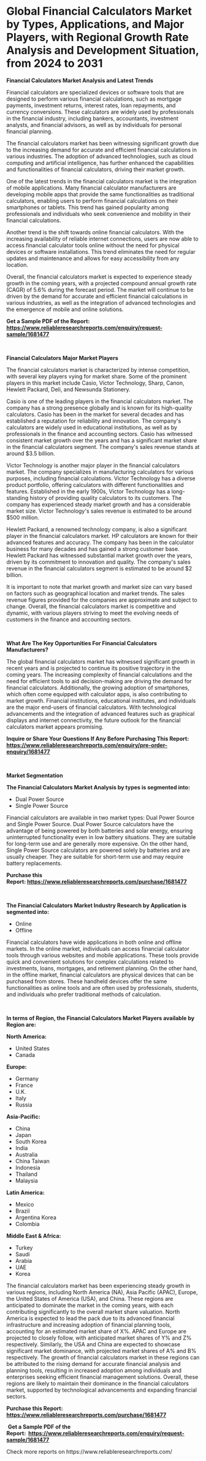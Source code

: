<p><h1>Global Financial Calculators Market by Types, Applications, and Major Players, with Regional Growth Rate Analysis and Development Situation, from 2024 to 2031</h1></p><p><strong>Financial Calculators Market Analysis and Latest Trends</strong></p>
<p><p>Financial calculators are specialized devices or software tools that are designed to perform various financial calculations, such as mortgage payments, investment returns, interest rates, loan repayments, and currency conversions. These calculators are widely used by professionals in the financial industry, including bankers, accountants, investment analysts, and financial advisors, as well as by individuals for personal financial planning.</p><p>The financial calculators market has been witnessing significant growth due to the increasing demand for accurate and efficient financial calculations in various industries. The adoption of advanced technologies, such as cloud computing and artificial intelligence, has further enhanced the capabilities and functionalities of financial calculators, driving their market growth.</p><p>One of the latest trends in the financial calculators market is the integration of mobile applications. Many financial calculator manufacturers are developing mobile apps that provide the same functionalities as traditional calculators, enabling users to perform financial calculations on their smartphones or tablets. This trend has gained popularity among professionals and individuals who seek convenience and mobility in their financial calculations.</p><p>Another trend is the shift towards online financial calculators. With the increasing availability of reliable internet connections, users are now able to access financial calculator tools online without the need for physical devices or software installations. This trend eliminates the need for regular updates and maintenance and allows for easy accessibility from any location.</p><p>Overall, the financial calculators market is expected to experience steady growth in the coming years, with a projected compound annual growth rate (CAGR) of 5.6% during the forecast period. The market will continue to be driven by the demand for accurate and efficient financial calculations in various industries, as well as the integration of advanced technologies and the emergence of mobile and online solutions.</p></p>
<p><strong>Get a Sample PDF of the Report:&nbsp; <a href="https://www.reliableresearchreports.com/enquiry/request-sample/1681477">https://www.reliableresearchreports.com/enquiry/request-sample/1681477</a></strong></p>
<p>&nbsp;</p>
<p><strong>Financial Calculators Major Market Players</strong></p>
<p><p>The financial calculators market is characterized by intense competition, with several key players vying for market share. Some of the prominent players in this market include Casio, Victor Technology, Sharp, Canon, Hewlett Packard, Deli, and Newsunda Stationery.</p><p>Casio is one of the leading players in the financial calculators market. The company has a strong presence globally and is known for its high-quality calculators. Casio has been in the market for several decades and has established a reputation for reliability and innovation. The company's calculators are widely used in educational institutions, as well as by professionals in the finance and accounting sectors. Casio has witnessed consistent market growth over the years and has a significant market share in the financial calculators segment. The company's sales revenue stands at around $3.5 billion.</p><p>Victor Technology is another major player in the financial calculators market. The company specializes in manufacturing calculators for various purposes, including financial calculations. Victor Technology has a diverse product portfolio, offering calculators with different functionalities and features. Established in the early 1900s, Victor Technology has a long-standing history of providing quality calculators to its customers. The company has experienced steady market growth and has a considerable market size. Victor Technology's sales revenue is estimated to be around $500 million.</p><p>Hewlett Packard, a renowned technology company, is also a significant player in the financial calculators market. HP calculators are known for their advanced features and accuracy. The company has been in the calculator business for many decades and has gained a strong customer base. Hewlett Packard has witnessed substantial market growth over the years, driven by its commitment to innovation and quality. The company's sales revenue in the financial calculators segment is estimated to be around $2 billion.</p><p>It is important to note that market growth and market size can vary based on factors such as geographical location and market trends. The sales revenue figures provided for the companies are approximate and subject to change. Overall, the financial calculators market is competitive and dynamic, with various players striving to meet the evolving needs of customers in the finance and accounting sectors.</p></p>
<p>&nbsp;</p>
<p><strong>What Are The Key Opportunities For Financial Calculators Manufacturers?</strong></p>
<p><p>The global financial calculators market has witnessed significant growth in recent years and is projected to continue its positive trajectory in the coming years. The increasing complexity of financial calculations and the need for efficient tools to aid decision-making are driving the demand for financial calculators. Additionally, the growing adoption of smartphones, which often come equipped with calculator apps, is also contributing to market growth. Financial institutions, educational institutes, and individuals are the major end-users of financial calculators. With technological advancements and the integration of advanced features such as graphical displays and internet connectivity, the future outlook for the financial calculators market appears promising.</p></p>
<p><strong>Inquire or Share Your Questions If Any Before Purchasing This Report: <a href="https://www.reliableresearchreports.com/enquiry/pre-order-enquiry/1681477">https://www.reliableresearchreports.com/enquiry/pre-order-enquiry/1681477</a></strong></p>
<p>&nbsp;</p>
<p><strong>Market Segmentation</strong></p>
<p><strong>The Financial Calculators Market Analysis by types is segmented into:</strong></p>
<p><ul><li>Dual Power Source</li><li>Single Power Source</li></ul></p>
<p><p>Financial calculators are available in two market types: Dual Power Source and Single Power Source. Dual Power Source calculators have the advantage of being powered by both batteries and solar energy, ensuring uninterrupted functionality even in low battery situations. They are suitable for long-term use and are generally more expensive. On the other hand, Single Power Source calculators are powered solely by batteries and are usually cheaper. They are suitable for short-term use and may require battery replacements.</p></p>
<p><strong>Purchase this Report:&nbsp;<a href="https://www.reliableresearchreports.com/purchase/1681477">https://www.reliableresearchreports.com/purchase/1681477</a></strong></p>
<p>&nbsp;</p>
<p><strong>The Financial Calculators Market Industry Research by Application is segmented into:</strong></p>
<p><ul><li>Online</li><li>Offline</li></ul></p>
<p><p>Financial calculators have wide applications in both online and offline markets. In the online market, individuals can access financial calculator tools through various websites and mobile applications. These tools provide quick and convenient solutions for complex calculations related to investments, loans, mortgages, and retirement planning. On the other hand, in the offline market, financial calculators are physical devices that can be purchased from stores. These handheld devices offer the same functionalities as online tools and are often used by professionals, students, and individuals who prefer traditional methods of calculation.</p></p>
<p>&nbsp;</p>
<p><strong>In terms of Region, the Financial Calculators Market Players available by Region are:</strong></p>
<p>
    <p> <strong> North America: </strong>
        <ul>
            <li>United States</li>
            <li>Canada</li>
        </ul>
        </p> 
    <p> <strong> Europe: </strong>
        <ul>
            <li>Germany</li>
            <li>France</li>
            <li>U.K.</li>
            <li>Italy</li>
            <li>Russia</li>
        </ul>
        </p> 
    <p> <strong> Asia-Pacific: </strong>
        <ul>
            <li>China</li>
            <li>Japan</li>
            <li>South Korea</li>
            <li>India</li>
            <li>Australia</li>
            <li>China Taiwan</li>
            <li>Indonesia</li>
            <li>Thailand</li>
            <li>Malaysia</li>
        </ul>
        </p> 
    <p> <strong> Latin America: </strong>
        <ul>
            <li>Mexico</li>
            <li>Brazil</li>
            <li>Argentina Korea</li>
            <li>Colombia</li>
        </ul>
        </p> 
    <p> <strong> Middle East & Africa: </strong>
        <ul>
            <li>Turkey</li>
            <li>Saudi</li>
            <li>Arabia</li>
            <li>UAE</li>
            <li>Korea</li>
        </ul>
    </p>
    </p>
<p><p>The financial calculators market has been experiencing steady growth in various regions, including North America (NA), Asia Pacific (APAC), Europe, the United States of America (USA), and China. These regions are anticipated to dominate the market in the coming years, with each contributing significantly to the overall market share valuation. North America is expected to lead the pack due to its advanced financial infrastructure and increasing adoption of financial planning tools, accounting for an estimated market share of X%. APAC and Europe are projected to closely follow, with anticipated market shares of Y% and Z% respectively. Similarly, the USA and China are expected to showcase significant market dominance, with projected market shares of A% and B% respectively. The growth of financial calculators market in these regions can be attributed to the rising demand for accurate financial analysis and planning tools, resulting in increased adoption among individuals and enterprises seeking efficient financial management solutions. Overall, these regions are likely to maintain their dominance in the financial calculators market, supported by technological advancements and expanding financial sectors.</p></p>
<p><strong>Purchase this Report: <a href="https://www.reliableresearchreports.com/purchase/1681477">https://www.reliableresearchreports.com/purchase/1681477</a></strong></p>
<p>&nbsp;<strong>Get a Sample PDF of the Report:&nbsp;&nbsp;<a href="https://www.reliableresearchreports.com/enquiry/request-sample/1681477">https://www.reliableresearchreports.com/enquiry/request-sample/1681477</a></strong></p>
<p><strong></strong></p>
<p>Check more reports on https://www.reliableresearchreports.com/</p>